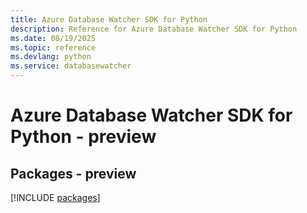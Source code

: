 ```yaml
---
title: Azure Database Watcher SDK for Python
description: Reference for Azure Database Watcher SDK for Python
ms.date: 08/19/2025
ms.topic: reference
ms.devlang: python
ms.service: databasewatcher
---
```

# Azure Database Watcher SDK for Python - preview
## Packages - preview
[!INCLUDE [packages](database-watcher-index.md)]